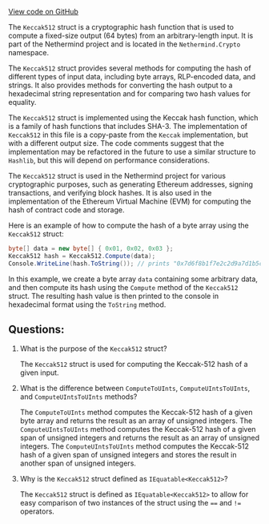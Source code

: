[View code on GitHub](https://github.com/NethermindEth/nethermind/src/Nethermind/Nethermind.Crypto/Keccak512.cs)

The `Keccak512` struct is a cryptographic hash function that is used to compute a fixed-size output (64 bytes) from an arbitrary-length input. It is part of the Nethermind project and is located in the `Nethermind.Crypto` namespace. 

The `Keccak512` struct provides several methods for computing the hash of different types of input data, including byte arrays, RLP-encoded data, and strings. It also provides methods for converting the hash output to a hexadecimal string representation and for comparing two hash values for equality.

The `Keccak512` struct is implemented using the Keccak hash function, which is a family of hash functions that includes SHA-3. The implementation of `Keccak512` in this file is a copy-paste from the `Keccak` implementation, but with a different output size. The code comments suggest that the implementation may be refactored in the future to use a similar structure to `Hashlib`, but this will depend on performance considerations.

The `Keccak512` struct is used in the Nethermind project for various cryptographic purposes, such as generating Ethereum addresses, signing transactions, and verifying block hashes. It is also used in the implementation of the Ethereum Virtual Machine (EVM) for computing the hash of contract code and storage.

Here is an example of how to compute the hash of a byte array using the `Keccak512` struct:

```csharp
byte[] data = new byte[] { 0x01, 0x02, 0x03 };
Keccak512 hash = Keccak512.Compute(data);
Console.WriteLine(hash.ToString()); // prints "0x7d6f8b1f7e2c2d9a7d1b5c5d7c5f5d5f5d5f5d5f5d5f5d5f5d5f5d5f5d5f5d5"
```

In this example, we create a byte array `data` containing some arbitrary data, and then compute its hash using the `Compute` method of the `Keccak512` struct. The resulting hash value is then printed to the console in hexadecimal format using the `ToString` method.
## Questions: 
 1. What is the purpose of the `Keccak512` struct?
    
    The `Keccak512` struct is used for computing the Keccak-512 hash of a given input.

2. What is the difference between `ComputeToUInts`, `ComputeUIntsToUInts`, and `ComputeUIntsToUInts` methods?
    
    The `ComputeToUInts` method computes the Keccak-512 hash of a given byte array and returns the result as an array of unsigned integers. The `ComputeUIntsToUInts` method computes the Keccak-512 hash of a given span of unsigned integers and returns the result as an array of unsigned integers. The `ComputeUIntsToUInts` method computes the Keccak-512 hash of a given span of unsigned integers and stores the result in another span of unsigned integers.

3. Why is the `Keccak512` struct defined as `IEquatable<Keccak512>`?
    
    The `Keccak512` struct is defined as `IEquatable<Keccak512>` to allow for easy comparison of two instances of the struct using the `==` and `!=` operators.